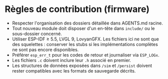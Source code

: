 Règles de contribution (firmware)
================================

* Respecter l'organisation des dossiers détaillée dans AGENTS.md racine.
* Tout nouveau module doit disposer d'un en-tête dans `include/` ou le sous-dossier concerné.
* Utiliser ESP-IDF ≥ 5.5, LVGL 9, LovyanGFX. Les fichiers ici ne sont que des squelettes : conserver les stubs si les implémentations complètes ne sont pas encore disponibles.
* Préférer `esp_err_t` pour les codes de retour et journaliser via `ESP_LOGx`.
* Les fichiers `.c` doivent inclure leur `.h` associé en premier.
* Les structures de données exposées dans `/sim` et `/persist` doivent rester compatibles avec les formats de sauvegarde décrits.

